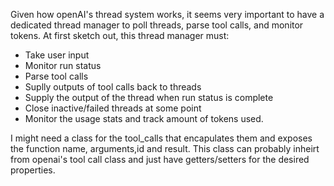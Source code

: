 Given how openAI's thread system works, it seems very important to have a dedicated thread manager to poll threads, parse tool calls, and monitor tokens.
At first sketch out, this thread manager must:

* Take user input
* Monitor run status
* Parse tool calls 
* Suplly outputs of tool calls back to threads
* Supply the output of the thread when run status is complete
* Close inactive/failed threads at some point
* Monitor the usage stats and track amount of tokens used.

I might need a class for the tool\_calls that encapulates them and exposes the function name, arguments,id and result. This class can probably inheirt from openai's tool call class and just have getters/setters for the desired properties. 
